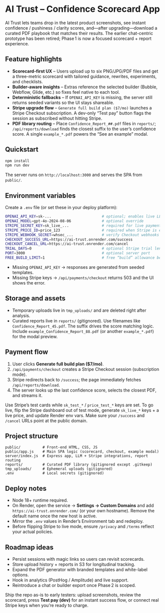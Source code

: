 # AI Trust – Confidence Scorecard App

AI Trust lets teams drop in the latest product screenshots, see instant confidence / pushiness / clarity scores, and—after upgrading—download a curated PDF playbook that matches their results. The earlier chat-centric prototype has been retired; Phase 1 is now a focused scorecard + report experience.

## Feature highlights

- **Scorecard-first UX** – Users upload up to six PNG/JPG/PDF files and get a three-metric scorecard with tailored guidance, rewrites, experiments, and checklists.
- **Builder-aware insights** – Extras reference the selected builder (Bubble, Webflow, Glide, etc.) so fixes feel native to each tool.
- **Deterministic fallbacks** – If `OPENAI_API_KEY` is missing, the server still returns seeded variants so the UI stays shareable.
- **Stripe upgrade flow** – `Generate full build plan ($7/mo)` launches a Stripe Checkout subscription. A dev-only “Test pay” button flags the session as subscribed without hitting Stripe.
- **PDF library routing** – Place `Confidence_Report_##.pdf` files in `reports/`; `/api/reports/download` finds the closest suffix to the user’s confidence score. A single `example_*.pdf` powers the “See an example” modal.

## Quickstart

```bash
npm install
npm run dev
```

The server runs on `http://localhost:3000` and serves the SPA from `public/`.

## Environment variables

Create a `.env` file (or set these in your deploy platform):

```bash
OPENAI_API_KEY=sk-...                       # optional; enables live LLM analysis
OPENAI_MODEL=gpt-4o-2024-08-06              # optional override
STRIPE_SECRET_KEY=sk_live_...               # required for live payments
STRIPE_PRICE_ID=price_123                   # required when Stripe is enabled
STRIPE_WEBHOOK_SECRET=whsec_...             # verify Checkout webhooks
CHECKOUT_SUCCESS_URL=https://ai-trust.onrender.com/success
CHECKOUT_CANCEL_URL=https://ai-trust.onrender.com/cancel
TRIAL_DAYS=0                                # optional Stripe trial length
PORT=3000                                   # optional server port
FREE_BUILD_LIMIT=1                          # free “build” allowance before paywall
```

- Missing `OPENAI_API_KEY` → responses are generated from seeded templates.
- Missing Stripe keys → `/api/payments/checkout` returns 503 and the UI shows the error.

## Storage and assets

- Temporary uploads live in `tmp_uploads/` and are deleted right after analysis.
- Curated reports live in `reports/` (gitignored). Use filenames like `Confidence_Report_45.pdf`. The suffix drives the score matching logic. Include `example_Confidence_Report_88.pdf` (or another `example_*.pdf`) for the modal preview.

## Payment flow

1. User clicks **Generate full build plan ($7/mo)**.  
2. `/api/payments/checkout` creates a Stripe Checkout session (subscription mode).  
3. Stripe redirects back to `/success`; the page immediately fetches `/api/reports/download`.  
4. The server looks up the last confidence score, selects the closest PDF, and streams it.

Use Stripe’s test cards while `sk_test_*` / `price_test_*` keys are set. To go live, flip the Stripe dashboard out of test mode, generate `sk_live_*` keys + a live price, and update Render env vars. Make sure your `/success` and `/cancel` URLs point at the public domain.

## Project structure

```
public/          # Front-end HTML, CSS, JS
public/app.js    # Main SPA logic (scorecard, checkout, example modal)
server/index.js  # Express app, LLM + Stripe integrations, report routing
reports/         # Curated PDF library (gitignored except .gitkeep)
tmp_uploads/     # Ephemeral uploads (gitignored)
.env             # Local secrets (gitignored)
```

## Deploy notes

- Node 18+ runtime required.  
- On Render, open the service → **Settings → Custom Domains** and add `https://ai-trust.onrender.com/` (or your own hostname). Remove the default name once the new host is active.
- Mirror the `.env` values in Render’s Environment tab and redeploy.  
- Before flipping Stripe to live mode, ensure `/privacy` and `/terms` reflect your actual policies.

## Roadmap ideas

- Persist sessions with magic links so users can revisit scorecards.  
- Store upload history + reports in S3 for longitudinal tracking.  
- Expand the PDF generator with branded templates and white-label options.  
- Hook in analytics (PostHog / Amplitude) and live support.  
- Reintroduce a chat or builder export once Phase 2 is scoped.

Ship the repo as-is to early testers: upload screenshots, review the scorecard, press **Test pay (dev)** for an instant success flow, or connect real Stripe keys when you’re ready to charge.
